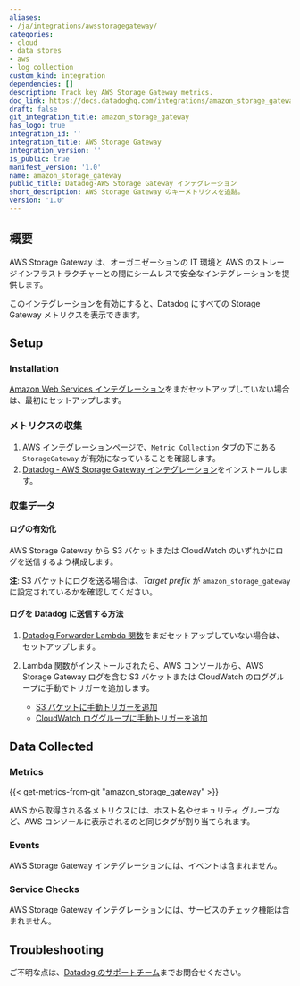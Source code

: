 ```yaml
---
aliases:
- /ja/integrations/awsstoragegateway/
categories:
- cloud
- data stores
- aws
- log collection
custom_kind: integration
dependencies: []
description: Track key AWS Storage Gateway metrics.
doc_link: https://docs.datadoghq.com/integrations/amazon_storage_gateway/
draft: false
git_integration_title: amazon_storage_gateway
has_logo: true
integration_id: ''
integration_title: AWS Storage Gateway
integration_version: ''
is_public: true
manifest_version: '1.0'
name: amazon_storage_gateway
public_title: Datadog-AWS Storage Gateway インテグレーション
short_description: AWS Storage Gateway のキーメトリクスを追跡。
version: '1.0'
---
```


<!--  SOURCED FROM https://github.com/DataDog/dogweb -->
## 概要

AWS Storage Gateway は、オーガニゼーションの IT 環境と AWS のストレージインフラストラクチャーとの間にシームレスで安全なインテグレーションを提供します。

このインテグレーションを有効にすると、Datadog にすべての Storage Gateway メトリクスを表示できます。

## Setup

### Installation

[Amazon Web Services インテグレーション][1]をまだセットアップしていない場合は、最初にセットアップします。

### メトリクスの収集

1. [AWS インテグレーションページ][2]で、`Metric Collection` タブの下にある `StorageGateway` が有効になっていることを確認します。
2. [Datadog - AWS Storage Gateway インテグレーション][3]をインストールします。

### 収集データ

#### ログの有効化

AWS Storage Gateway から S3 バケットまたは CloudWatch のいずれかにログを送信するよう構成します。

**注**: S3 バケットにログを送る場合は、_Target prefix_ が `amazon_storage_gateway` に設定されているかを確認してください。

#### ログを Datadog に送信する方法

1. [Datadog Forwarder Lambda 関数][4]をまだセットアップしていない場合は、セットアップします。
2. Lambda 関数がインストールされたら、AWS コンソールから、AWS Storage Gateway ログを含む S3 バケットまたは CloudWatch のロググループに手動でトリガーを追加します。

    - [S3 バケットに手動トリガーを追加][5]
    - [CloudWatch ロググループに手動トリガーを追加][6]

## Data Collected

### Metrics
{{< get-metrics-from-git "amazon_storage_gateway" >}}


AWS から取得される各メトリクスには、ホスト名やセキュリティ グループなど、AWS コンソールに表示されるのと同じタグが割り当てられます。

### Events

AWS Storage Gateway インテグレーションには、イベントは含まれません。

### Service Checks

AWS Storage Gateway インテグレーションには、サービスのチェック機能は含まれません。

## Troubleshooting

ご不明な点は、[Datadog のサポートチーム][8]までお問合せください。

[1]: https://docs.datadoghq.com/ja/integrations/amazon_web_services/
[2]: https://app.datadoghq.com/integrations/amazon-web-services
[3]: https://app.datadoghq.com/integrations/amazon-storage-gateway
[4]: https://docs.datadoghq.com/ja/logs/guide/forwarder/
[5]: https://docs.datadoghq.com/ja/integrations/amazon_web_services/?tab=allpermissions#collecting-logs-from-s3-buckets
[6]: https://docs.datadoghq.com/ja/integrations/amazon_web_services/?tab=allpermissions#collecting-logs-from-cloudwatch-log-group
[7]: https://github.com/DataDog/dogweb/blob/prod/integration/amazon_storage_gateway/amazon_storage_gateway_metadata.csv
[8]: https://docs.datadoghq.com/ja/help/